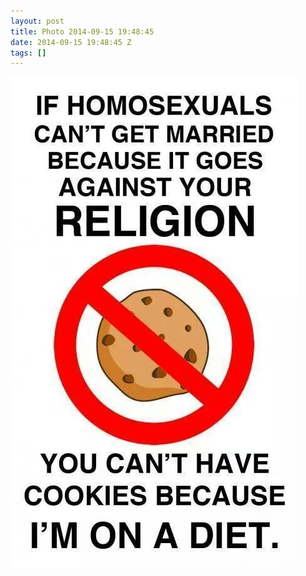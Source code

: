 ```yaml
---
layout: post
title: Photo 2014-09-15 19:48:45
date: 2014-09-15 19:48:45 Z
tags: []
---
```

![](/media/2014/09/97586278059.jpg)
